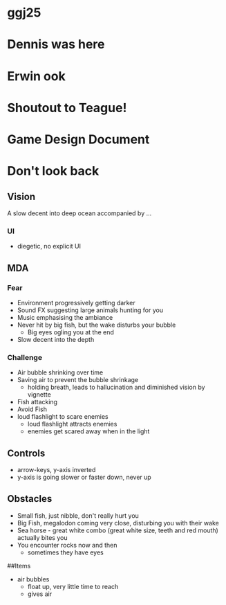 # ggj25
# Dennis was here
# Erwin ook
# Shoutout to Teague!

# Game Design Document

# Don't look back

## Vision
A slow decent into deep ocean accompanied by ...

### UI
- diegetic, no explicit UI

## MDA
### Fear
- Environment progressively getting darker
- Sound FX suggesting large animals hunting for you
- Music emphasising the ambiance
- Never hit by big fish, but the wake disturbs your bubble
	- Big eyes ogling you at the end
- Slow decent into the depth

### Challenge
- Air bubble shrinking over time
- Saving air to prevent the bubble shrinkage
	- holding breath, leads to hallucination and diminished vision by vignette
- Fish attacking
- Avoid Fish
- loud flashlight to scare enemies
	- loud flashlight attracts enemies
	- enemies get scared away when in the light

## Controls
- arrow-keys, y-axis inverted
- y-axis is going slower or faster down, never up

## Obstacles
- Small fish, just nibble, don't really hurt you
- Big Fish, megalodon coming very close, disturbing you with their wake
- Sea horse - great white combo (great white size, teeth and red mouth) actually bites you
- You encounter rocks now and then
	- sometimes they have eyes

##Items
- air bubbles
	- float up, very little time to reach
	- gives air